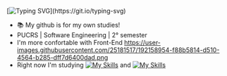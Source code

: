 [![Typing SVG](https://readme-typing-svg.demolab.com?font=Fira+Code&pause=1000&width=435&lines=Hey%2C+Welcome+to+my+Repository!)](https://git.io/typing-svg)



- 📚 My github is for my own studies!
- PUCRS | Software Engineering | 2° semester
- I'm more confortable with Front-End https://user-images.githubusercontent.com/25181517/192158954-f88b5814-d510-4564-b285-dff7d6400dad.png
- Right now I'm studying [![My Skills](https://skillicons.dev/icons?i=bootstrap)](https://skillicons.dev) and [![My Skills](https://skillicons.dev/icons?i=java)](https://skillicons.dev)
<!--
**RafaelMachado99/RafaelMachado99** is a ✨ _special_ ✨ repository because its `README.md` (this file) appears on your GitHub profile.

Here are some ideas to get you started:

- 🔭 I’m currently working on ...
- 🌱 I’m currently learning ...
- 👯 I’m looking to collaborate on ...
- 🤔 I’m looking for help with ...
- 💬 Ask me about ...
- 📫 How to reach me: ...
- 😄 Pronouns: ...
- ⚡ Fun fact: ...
-->
